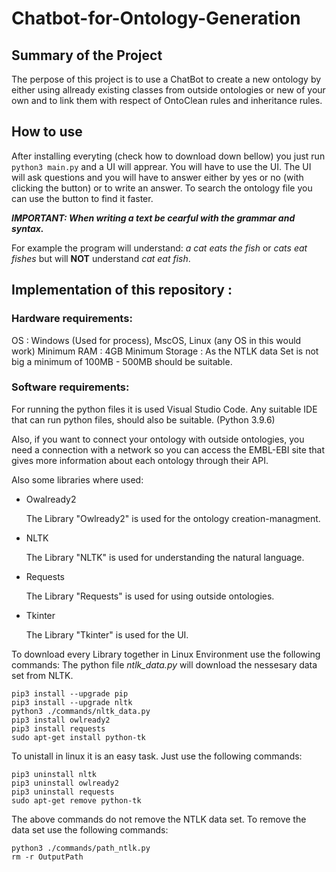 # Chatbot-for-Ontology-Generation

## Summary of the Project
The perpose of this project is to use a ChatBot to create a new ontology by either using allready existing classes from outside ontologies or new of your own and to link them with respect of OntoClean rules and inheritance rules.

## How to use
After installing everyting (check how to download down bellow) you just run `python3 main.py` and a UI will apprear. You will have to use the UI. The UI will ask questions and you will have to answer either by yes or no (with clicking the button) or to write an answer. To search the ontology file you can use the button to find it faster.

***IMPORTANT: When writing a text be cearful with the grammar and syntax.***

For example the program will understand: *a cat eats the fish* or *cats eat fishes* but will **NOT** understand *cat eat fish*.

## Implementation of this repository :
### Hardware requirements: 
OS : Windows (Used for process), MscOS, Linux (any OS in this would work) Minimum RAM : 4GB Minimum Storage : As the NTLK data Set is not big a minimum of 100MB - 500MB should be suitable.

### Software requirements: 
For running the python files it is used Visual Studio Code. Any suitable IDE that can run python files, should also be suitable. (Python 3.9.6)

Also, if you want to connect your ontology with outside ontologies, you need a connection with a network so you can access the EMBL-EBI site that gives more information about each ontology through their API.

Also some libraries where used:
- Owalready2

  The Library "Owlready2" is used for the ontology creation-managment.

- NLTK 

  The Library "NLTK" is used for understanding the natural language.

- Requests

  The Library "Requests" is used for using outside ontologies. 

- Tkinter

  The Library "Tkinter" is used for the UI.

To download every Library together in Linux Environment use the following commands:
The python file *ntlk_data.py* will download the nessesary data set from NLTK.

```
pip3 install --upgrade pip
pip3 install --upgrade nltk
python3 ./commands/nltk_data.py
pip3 install owlready2
pip3 install requests
sudo apt-get install python-tk
```

To unistall in linux it is an easy task. Just use the following commands:

```
pip3 uninstall nltk
pip3 uninstall owlready2
pip3 uninstall requests
sudo apt-get remove python-tk
```

The above commands do not remove the NTLK data set. To remove the data set use the following commands: 
```
python3 ./commands/path_ntlk.py
rm -r OutputPath
``` 
